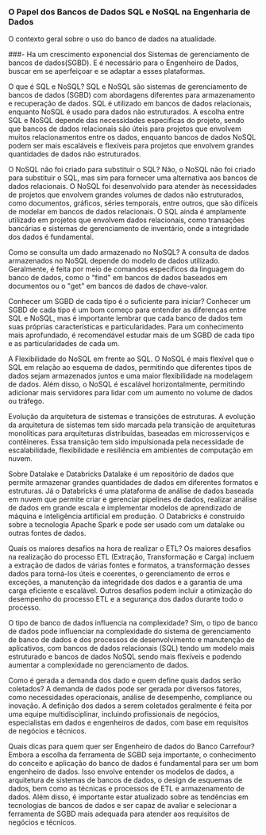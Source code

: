 ### O Papel dos Bancos de Dados SQL e NoSQL na Engenharia de Dados
O contexto geral sobre o uso do banco de dados na atualidade.

###- Ha um crescimento exponencial dos Sistemas de gerenciamento de bancos de dados(SGBD). E é necessário para o Engenheiro de Dados, buscar em se aperfeiçoar e se adaptar a esses plataformas.

O que é SQL e NoSQL?
SQL e NoSQL são sistemas de gerenciamento de bancos de dados (SGBD) com abordagens diferentes para armazenamento e recuperação de dados. SQL é utilizado em bancos de dados relacionais, enquanto NoSQL é usado para dados não estruturados. A escolha entre SQL e NoSQL depende das necessidades específicas do projeto, sendo que bancos de dados relacionais são úteis para projetos que envolvem muitos relacionamentos entre os dados, enquanto bancos de dados NoSQL podem ser mais escaláveis e flexíveis para projetos que envolvem grandes quantidades de dados não estruturados.

O NoSQL não foi criado para substituir o SQL?
Não, o NoSQL não foi criado para substituir o SQL, mas sim para fornecer uma alternativa aos bancos de dados relacionais. O NoSQL foi desenvolvido para atender às necessidades de projetos que envolvem grandes volumes de dados não estruturados, como documentos, gráficos, séries temporais, entre outros, que são difíceis de modelar em bancos de dados relacionais. O SQL ainda é amplamente utilizado em projetos que envolvem dados relacionais, como transações bancárias e sistemas de gerenciamento de inventário, onde a integridade dos dados é fundamental. 

Como se consulta um dado armazenado no NoSQL?
A consulta de dados armazenados no NoSQL depende do modelo de dados utilizado. Geralmente, é feita por meio de comandos específicos da linguagem do banco de dados, como o "find" em bancos de dados baseados em documentos ou o "get" em bancos de dados de chave-valor.

Conhecer um SGBD de cada tipo é o suficiente para iniciar?
Conhecer um SGBD de cada tipo é um bom começo para entender as diferenças entre SQL e NoSQL, mas é importante lembrar que cada banco de dados tem suas próprias características e particularidades. Para um conhecimento mais aprofundado, é recomendável estudar mais de um SGBD de cada tipo e as particularidades de cada um.

A Flexibilidade do NoSQL em frente ao SQL.
O NoSQL é mais flexível que o SQL em relação ao esquema de dados, permitindo que diferentes tipos de dados sejam armazenados juntos e uma maior flexibilidade na modelagem de dados. Além disso, o NoSQL é escalável horizontalmente, permitindo adicionar mais servidores para lidar com um aumento no volume de dados ou tráfego.

Evolução da arquitetura de sistemas e transições de estruturas.
A evolução da arquitetura de sistemas tem sido marcada pela transição de arquiteturas monolíticas para arquiteturas distribuídas, baseadas em microsserviços e contêineres. Essa transição tem sido impulsionada pela necessidade de escalabilidade, flexibilidade e resiliência em ambientes de computação em nuvem.

Sobre Datalake e Databricks
Datalake é um repositório de dados que permite armazenar grandes quantidades de dados em diferentes formatos e estruturas. Já o Databricks é uma plataforma de análise de dados baseada em nuvem que permite criar e gerenciar pipelines de dados, realizar análise de dados em grande escala e implementar modelos de aprendizado de máquina e inteligência artificial em produção. O Databricks é construído sobre a tecnologia Apache Spark e pode ser usado com um datalake ou outras fontes de dados.

Quais os maiores desafios na hora de realizar o ETL?
Os maiores desafios na realização do processo ETL (Extração, Transformação e Carga) incluem a extração de dados de várias fontes e formatos, a transformação desses dados para torná-los úteis e coerentes, o gerenciamento de erros e exceções, a manutenção da integridade dos dados e a garantia de uma carga eficiente e escalável. Outros desafios podem incluir a otimização do desempenho do processo ETL e a segurança dos dados durante todo o processo.

O tipo de banco de dados influencia na complexidade?
Sim, o tipo de banco de dados pode influenciar na complexidade do sistema de gerenciamento de banco de dados e dos processos de desenvolvimento e manutenção de aplicativos, com bancos de dados relacionais (SQL) tendo um modelo mais estruturado e bancos de dados NoSQL sendo mais flexíveis e podendo aumentar a complexidade no gerenciamento de dados.

Como é gerada a demanda dos dado e quem define quais dados serão coletados?
A demanda de dados pode ser gerada por diversos fatores, como necessidades operacionais, análise de desempenho, compliance ou inovação. A definição dos dados a serem coletados geralmente é feita por uma equipe multidisciplinar, incluindo profissionais de negócios, especialistas em dados e engenheiros de dados, com base em requisitos de negócios e técnicos.

Quais dicas para quem quer ser Engenheiro de dados do Banco Carrefour?
Embora a escolha da ferramenta de SGBD seja importante, o conhecimento do conceito e aplicação do banco de dados é fundamental para ser um bom engenheiro de dados. Isso envolve entender os modelos de dados, a arquitetura de sistemas de bancos de dados, o design de esquemas de dados, bem como as técnicas e processos de ETL e armazenamento de dados. Além disso, é importante estar atualizado sobre as tendências em tecnologias de bancos de dados e ser capaz de avaliar e selecionar a ferramenta de SGBD mais adequada para atender aos requisitos de negócios e técnicos.

